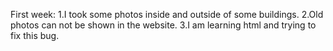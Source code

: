 First week:
1.I took some photos inside and outside of some buildings.
2.Old photos can not be shown in the website.
3.I am learning html and trying to fix this bug.
